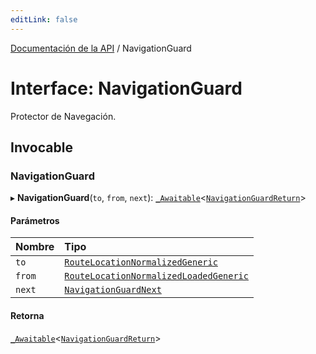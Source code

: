 ```yaml
---
editLink: false
---
```


[Documentación de la API](../index.md) / NavigationGuard

# Interface: NavigationGuard

Protector de Navegación.

## Invocable

### NavigationGuard

▸ **NavigationGuard**(`to`, `from`, `next`): [`_Awaitable`](../index.md#_Awaitable)\<[`NavigationGuardReturn`](../index.md#NavigationGuardReturn)\>

#### Parámetros

| Nombre | Tipo                                                                              |
| :----- | :-------------------------------------------------------------------------------- |
| `to`   | [`RouteLocationNormalizedGeneric`](RouteLocationNormalizedGeneric.md)             |
| `from` | [`RouteLocationNormalizedLoadedGeneric`](RouteLocationNormalizedLoadedGeneric.md) |
| `next` | [`NavigationGuardNext`](NavigationGuardNext.md)                                   |

#### Retorna

[`_Awaitable`](../index.md#_Awaitable)\<[`NavigationGuardReturn`](../index.md#NavigationGuardReturn)\>
